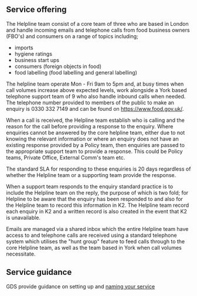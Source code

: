 ## Service offering

The Helpline team consist of a core team of three who are based in London and handle incoming emails and telephone calls from food business owners (FBO's) and consumers on a range of topics including;

- imports
- hygiene ratings
- business start ups
- consumers (foreign objects in food)
- food labelling (food labelling and general labelling)

The helpline team operate Mon - Fri 9am to 5pm and, at busy times when call volumes increase above expected levels, work alongside a York based telephone support team of 9 who also handle inbound calls when needed. The telephone number provided to members of the public to make an enquiry is 0330 332 7149 and can be found on https://www.food.gov.uk/.

When a call is received, the Helpline team establish who is calling and the reason for the call before providing a response to the enquiry. Where enquiries cannot be answered by the core helpline team, either due to not knowing the relevant information or where an enquiry does not have an existing response provided by a Policy team, then enquiries are passed to the appropriate support team to provide a response. This could be Policy teams, Private Office, External Comm's team etc.

The standard SLA for responding to these enquiries is 20 days regardless of whether the Helpline team or a supporting team provide the response.

When a support team responds to the enquiry standard practice is to include the Helpline team on the reply, the purpose of which is two fold; for Helpline to be aware that the enquiry has been responded to and also for the Helpline team to record this information in K2. The Helpline team record each enquiry in K2 and a written record is also created in the event that K2 is unavailable.

Emails are managed via a shared inbox which the entire Helpline team have access to and telephone calls are received using a standard telephone system which utilises the "hunt group" feature to feed calls through to the core Helpline team, as well as the team based in York when call volumes necessitate.

## Service guidance
GDS provide guidance on setting up and [naming your service](https://www.gov.uk/service-manual/design/naming-your-service)